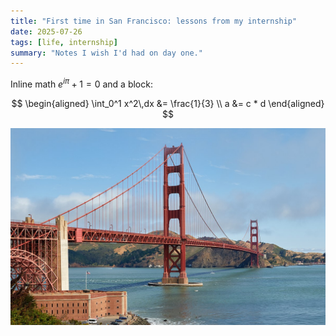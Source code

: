 ```yaml
---
title: "First time in San Francisco: lessons from my internship"
date: 2025-07-26
tags: [life, internship]
summary: "Notes I wish I'd had on day one."
---
```


Inline math $e^{i\pi}+1=0$ and a block:

$$
\begin{aligned}
\int_0^1 x^2\,dx &= \frac{1}{3} \\
a &= c * d
\end{aligned}
$$

![Bridge at sunset](../media/blog/test-post/test.jpg)
